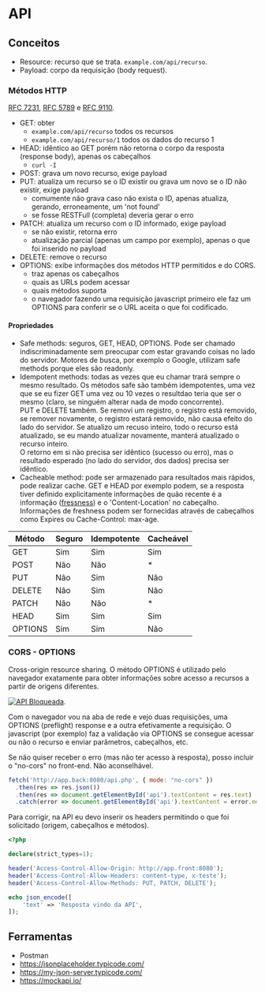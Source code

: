 # API
## Conceitos
- Resource: recurso que se trata. `example.com/api/recurso`.
- Payload: corpo da requisição (body request).

### Métodos HTTP
[RFC 7231](https://datatracker.ietf.org/doc/html/rfc7231#page-24), [RFC 5789](https://datatracker.ietf.org/doc/html/rfc5789) e [RFC 9110](https://datatracker.ietf.org/doc/html/rfc9110).
- GET: obter
  - `example.com/api/recurso` todos os recursos
  - `example.com/api/recurso/1` todos os dados do recurso 1
- HEAD: idêntico ao GET porém não retorna o corpo da resposta (response body), apenas os cabeçalhos
  - `curl -I`
- POST: grava um novo recurso, exige payload
- PUT: atualiza um recurso se o ID existir ou grava um novo se o ID não existir, exige payload
  - comumente não grava caso não exista o ID, apenas atualiza, gerando, erroneamente, um 'not found'
  - se fosse RESTFull (completa) deveria gerar o erro
- PATCH: atualiza um recurso com o ID informado, exige payload
  - se não existir, retorna erro
  - atualização parcial (apenas um campo por exemplo), apenas o que foi inserido no payload
- DELETE: remove o recurso
- OPTIONS: exibe informações dos métodos HTTP permitidos e do CORS.
  - traz apenas os cabeçalhos
  - quais as URLs podem acessar
  - quais métodos suporta
  - o navegador fazendo uma requisição javascript primeiro ele faz um OPTIONS para conferir se o URL aceita o que foi codificado.

#### Propriedades
- Safe methods: seguros, GET, HEAD, OPTIONS. Pode ser chamado indiscriminadamente sem preocupar com estar gravando coisas no lado do servidor. Motores de busca, por exemplo o Google, utilizam safe methods porque eles são readonly.
- Idempotent methods: todas as vezes que eu chamar trará sempre o mesmo resultado. Os métodos safe são também idempotentes, uma vez que se eu fizer GET uma vez ou 10 vezes o resultdao teria que ser o mesmo (claro, se ninguém alterar nada de modo concorrente).\
PUT e DELETE também. Se removi um registro, o registro está removido, se remover novamente, o registro estará removido, não causa efeito do lado do servidor. Se atualizo um recuso inteiro, todo o recurso está atualizado, se eu mando atualizar novamente, manterá atualizado o recurso inteiro.\
O retorno em si não precisa ser idêntico (sucesso ou erro), mas o resultado esperado (no lado do servidor, dos dados) precisa ser idêntico.
- Cacheable method: pode ser armazenado para resultados mais rápidos, pode realizar cache. GET e HEAD por exemplo podem, se a resposta tiver definido explicitamente informações de quão recente é a informação ([fressness](https://datatracker.ietf.org/doc/html/rfc9111#name-freshness)) e o 'Content-Location' no cabeçalho. Informações de freshness podem ser fornecidas através de cabeçalhos como Expires ou Cache-Control: max-age.

| Método   | Seguro | Idempotente | Cacheável |
|----------|--------|-------------|------------|
| GET      | Sim    | Sim         | Sim        |
| POST     | Não    | Não         | *          |
| PUT      | Não    | Sim         | Não        |
| DELETE   | Não    | Sim         | Não        |
| PATCH    | Não    | Não         | *          |
| HEAD     | Sim    | Sim         | Sim        |
| OPTIONS  | Sim    | Sim         | Não        |

### CORS - OPTIONS
Cross-origin resource sharing. O método OPTIONS é utilizado pelo navegador exatamente para obter informações sobre acesso a recursos a partir de origens diferentes. 

[![API Bloqueada](https://img.youtube.com/vi/Fha6Il-5RYE/0.jpg)](https://www.youtube.com/watch?v=Fha6Il-5RYE).

Com o navegador vou na aba de rede e vejo duas requisições, uma OPTIONS (preflight) response e a outra efetivamente a requisição. O javascript (por exemplo) faz a validação via OPTIONS se consegue acessar ou não o recurso e enviar parâmetros, cabeçalhos, etc.

Se não quiser receber o erro (mas não ter acesso à resposta), posso incluir o "no-cors" no front-end. Não aconselhável.
```js
fetch('http://app.back:8080/api.php', { mode: "no-cors" })
  .then(res => res.json())
  .then(res => document.getElementById('api').textContent = res.text)
  .catch(error => document.getElementById('api').textContent = error.message);
```

Para corrigir, na API eu devo inserir os headers permitindo o que foi solicitado (origem, cabeçalhos e métodos).
```php
<?php

declare(strict_types=1);

header('Access-Control-Allow-Origin: http://app.front:8080');
header('Access-Control-Allow-Headers: content-type, x-teste');
header('Access-Control-Allow-Methods: PUT, PATCH, DELETE');

echo json_encode([
    'text' => 'Resposta vindo da API',
]);
```

## Ferramentas
- Postman
- https://jsonplaceholder.typicode.com/
- https://my-json-server.typicode.com/
- https://mockapi.io/